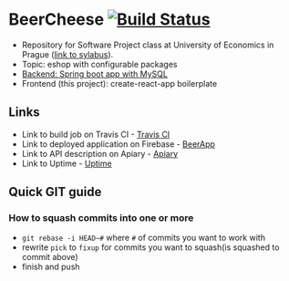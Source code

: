 # BeerCheese [![Build Status](https://travis-ci.org/jansyk13/BeerCheese.svg?branch=master)](https://travis-ci.org/jansyk13/BeerCheese)
* Repository for Software Project class at University of Economics in Prague ([link to sylabus](https://insis.vse.cz/auth/katalog/syllabus.pl?predmet=125366)).
* Topic: eshop with configurable packages
* [Backend: Spring boot app with MySQL](https://github.com/jansyk13/BeerCheese)
* Frontend (this project): create-react-app boilerplate

## Links
* Link to build job on Travis CI - [Travis CI](https://travis-ci.org/jansyk13/BeerCheese)
* Link to deployed application on Firebase - [BeerApp](https://beercheese-2911e.firebaseapp.com/)
* Link to API description on Apiary - [Apiary](http://docs.beercheese.apiary.io/#)
* Link to Uptime - [Uptime](https://uptime-jansyk13.rhcloud.com/dashboard/events)

## Quick GIT guide
### How to squash commits into one or more
* `git rebase -i HEAD~#` where `#` of commits you want to work with
* rewrite `pick` to `fixup` for commits you want to squash(is squashed to commit above)
* finish and push
